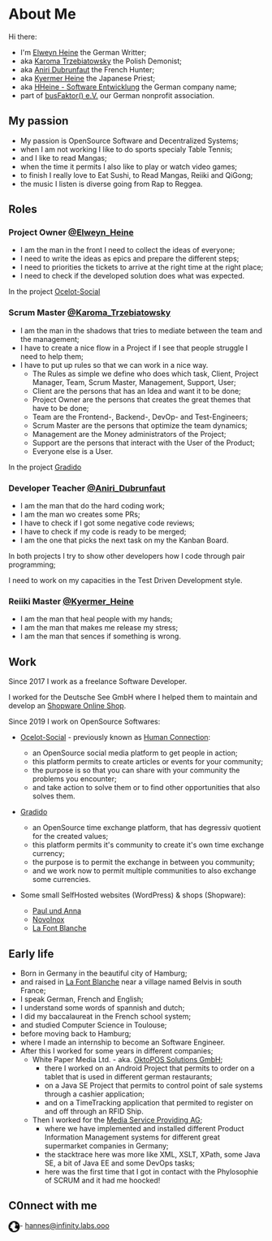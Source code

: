 # About Me

Hi there: 
- I'm [Elweyn Heine](#project-owner-elweyn_heine) the German Writter;
- aka [Karoma Trzebiatowsky](#scrum-master-karoma_trzebiatowsky) the Polish Demonist;
- aka [Aniri Dubrunfaut](#developer-teacher-aniri_dubrunfaut) the French Hunter;
- aka [Kyermer Heine](#reiiki-master-kyermer_heine) the Japanese Priest;
- aka [HHeine - Software Entwicklung](#work) the German company name;
- part of [busFaktor() e.V.](https://www.busfaktor.org/de) our German nonprofit association.

## My passion

- My passion is OpenSource Software and Decentralized Systems; 
- when I am not working I like to do sports specialy Table Tennis;
- and I like to read Mangas;
- when the time it permits I also like to play or watch video games;
- to finish I really love to Eat Sushi, to Read Mangas, Reiiki and QiGong;
- the music I listen is diverse going from Rap to Reggea.

## Roles

### Project Owner [@Elweyn_Heine](#about-me)

- I am the man in the front I need to collect the ideas of everyone;
- I need to write the ideas as epics and prepare the different steps;
- I need to priorities the tickets to arrive at the right time at the right place;
- I need to check if the developed solution does what was expected.


In the project [Ocelot-Social](https://github.com/Ocelot-Social-Community/Ocelot-Social/)

### Scrum Master [@Karoma_Trzebiatowsky](#about-me)

- I am the man in the shadows that tries to mediate between the team and the management;
- I have to create a nice flow in a Project if I see that people struggle I need to help them;
- I have to put up rules so that we can work in a nice way.
  - The Rules as simple we define who does which task, Client, Project Manager, Team, Scrum Master, Management, Support, User;
  - Client are the persons that has an Idea and want it to be done;
  - Project Owner are the persons that creates the great themes that have to be done;
  - Team are the Frontend-, Backend-, DevOp- and Test-Engineers;
  - Scrum Master are the persons that optimize the team dynamics;
  - Management are the Money administrators of the Project;
  - Support are the persons that interact with the User of the Product;
  - Everyone else is a User. 


In the project [Gradido](https://github.com/gradido/gradido/)

### Developer Teacher [@Aniri_Dubrunfaut](#about-me)

- I am the man that do the hard coding work;
- I am the man wo creates some PRs;
- I have to check if I got some negative code reviews;
- I have to check if my code is ready to be merged;
- I am the one that picks the next task on my the Kanban Board. 


In both projects I try to show other developers how I code through pair programming; 

I need to work on my capacities in the Test Driven Development style.

### Reiiki Master [@Kyermer_Heine](#about-me)

- I am the man that heal people with my hands;
- I am the man that makes me release my stress;
- I am the man that sences if something is wrong.

## Work 

Since 2017 I work as a freelance Software Developer. 

I worked for the Deutsche See GmbH where I helped them to maintain and develop an [Shopware Online Shop](https://www.deutschesee.de/shop/).


Since 2019 I work on OpenSource Softwares:

- [Ocelot-Social](https://www.ocelot.social/) - previously known as [Human Connection](https://human-connection.org/):
  - an OpenSource social media platform to get people in action;
  - this platform permits to create articles or events for your community;
  - the purpose is so that you can share with your community the problems you encounter;
  - and take action to solve them or to find other opportunities that also solves them.

- [Gradido](https://gradido.net/de/) 
  - an OpenSource time exchange platform, that has degressiv quotient for the created values;
  - this platform permits it's community to create it's own time exchange currency;
  - the purpose is to permit the exchange in between you community;
  - and we work now to permit multiple communities to also exchange some currencies.

- Some small SelfHosted websites (WordPress) & shops (Shopware):

  - [Paul und Anna](https://www.paulundanna.com/)
  - [NovoInox](https://www.novoinox.de/)
  - [La Font Blanche](https://www.lafontblanche.com/)

## Early life

- Born in Germany in the beautiful city of Hamburg; 
- and raised in [La Font Blanche](https://www.lafontblanche.com/) near a village named Belvis in south France;
- I speak German, French and English;
- I understand some words of spannish and dutch;
- I did my baccalaureat in the French school system;
- and studied Computer Science in Toulouse; 
- before moving back to Hamburg;
- where I made an internship to become an Software Engineer.
- After this I worked for some years in different companies;
  - White Paper Media Ltd. - aka. [OktoPOS Solutions GmbH](https://www.oktopos.com/);
    - there I worked on an Android Project that permits to order on a tablet that is used in different german restaurants;
    - on a Java SE Project that permits to control point of sale systems through a cashier application;
    - and on a TimeTracking application that permited to register on and off through an RFID Ship.
  - Then I worked for the [Media Service Providing AG](https://mspag.com/); 
    - where we have implemented and installed different Product Information Management systems for different great supermarket companies in Germany;
    - the stacktrace here was more like XML, XSLT, XPath, some Java SE, a bit of Java EE and some DevOps tasks;
    - here was the first time that I got in contact with the Phylosophie of SCRUM and it had me hoocked!

## C0nnect with me

<img align="left" alt="HHeine" width="22px" src="https://raw.githubusercontent.com/iconic/open-iconic/master/svg/globe.svg"> - <hannes@infinity.labs.ooo>
